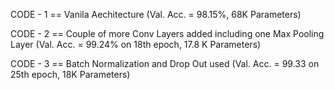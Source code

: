 CODE - 1 == Vanila Aechitecture (Val. Acc. = 98.15%, 68K Parameters)

CODE - 2 == Couple of more Conv Layers added including one Max Pooling Layer (Val. Acc. = 99.24% on 18th epoch, 17.8 K Parameters)

CODE - 3 == Batch Normalization and Drop Out used (Val. Acc. = 99.33 on 25th epoch, 18K Parameters)
